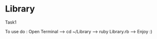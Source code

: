 Library
=======

Task1

To use do :
Open Terminal --> cd ~/Library --> ruby Library.rb --> Enjoy :)
